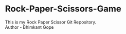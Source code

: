 # Rock-Paper-Scissors-Game
This is my Rock Paper Scissor Git Repository.
<br>
Author - Bhimkant Gope
